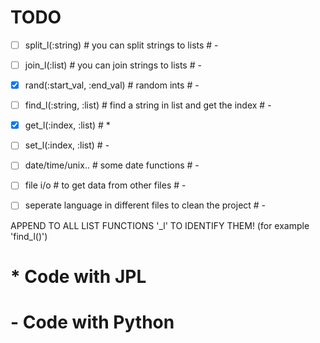 # TODO
- [ ] split_l(:string) # you can split strings to lists # -
- [ ] join_l(:list) # you can join strings to lists # -
- [X] rand(:start_val, :end_val) # random ints # -
- [ ] find_l(:string, :list) # find a string in list and get the index # -
- [X] get_l(:index, :list) # *
- [ ] set_l(:index, :list) # -
- [ ] date/time/unix.. # some date functions # -
- [ ] file i/o # to get data from other files # -
- [ ] seperate language in different files to clean the project # -


APPEND TO ALL LIST FUNCTIONS '_l' TO IDENTIFY THEM! (for example 'find_l()')

# * Code with JPL
# - Code with Python
